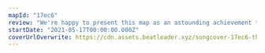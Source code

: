 ```yaml
---
mapId: "17ec6"
review: "We're happy to present this map as an astounding achievement that we feel deserves to be recognised. The lighting is excellent, and the maps (including a modchart courtesy of Jafdy) are a ton of fun with a good level of craftsmanship. There's certainly a lot of effort involved in wrangling together a group of mappers to produce a polished product, but the work certainly paid off."
startDate: "2021-05-17T00:00:00.000Z"
coverUrlOverwrite: https://cdn.assets.beatleader.xyz/songcover-17ec6-thumb.jpg
---
```

